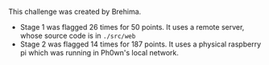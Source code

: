 This challenge was created by Brehima.

- Stage 1 was flagged 26 times for 50 points. It uses a remote server, whose source code is in `./src/web`
- Stage 2 was flagged 14 times for 187 points. It uses a physical raspberry pi which was running in Ph0wn's local network.
